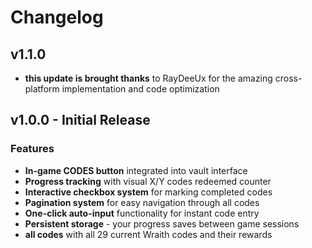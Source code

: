 # Changelog

## v1.1.0
- **this update is brought thanks** to RayDeeUx for the amazing cross-platform implementation and code optimization

## v1.0.0 - Initial Release
### Features
- **In-game CODES button** integrated into vault interface
- **Progress tracking** with visual X/Y codes redeemed counter
- **Interactive checkbox system** for marking completed codes
- **Pagination system** for easy navigation through all codes
- **One-click auto-input** functionality for instant code entry
- **Persistent storage** - your progress saves between game sessions
- **all codes** with all 29 current Wraith codes and their rewards
